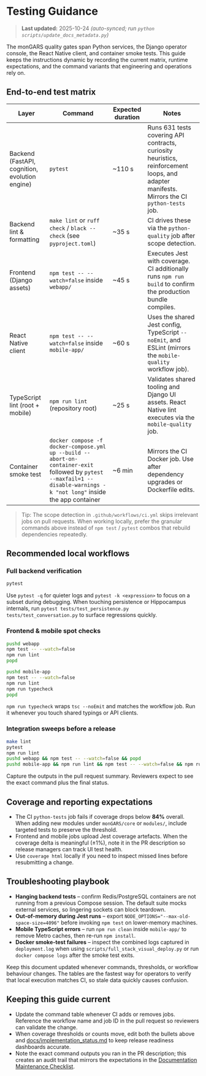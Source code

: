 # Testing Guidance

> **Last updated:** 2025-10-24 _(auto-synced; run `python scripts/update_docs_metadata.py`)_

The monGARS quality gates span Python services, the Django operator console,
the React Native client, and container smoke tests. This guide keeps the
instructions dynamic by recording the current matrix, runtime expectations, and
the command variants that engineering and operations rely on.

## End-to-end test matrix

| Layer | Command | Expected duration | Notes |
| --- | --- | --- | --- |
| Backend (FastAPI, cognition, evolution engine) | `pytest` | ~110 s | Runs 631 tests covering API contracts, curiosity heuristics, reinforcement loops, and adapter manifests. Mirrors the CI `python-tests` job. |
| Backend lint & formatting | `make lint` or `ruff check` / `black --check` (see `pyproject.toml`) | ~35 s | CI drives these via the `python-quality` job after scope detection. |
| Frontend (Django assets) | `npm test -- --watch=false` inside `webapp/` | ~45 s | Executes Jest with coverage. CI additionally runs `npm run build` to confirm the production bundle compiles. |
| React Native client | `npm test -- --watch=false` inside `mobile-app/` | ~60 s | Uses the shared Jest config, TypeScript `--noEmit`, and ESLint (mirrors the `mobile-quality` workflow job). |
| TypeScript lint (root + mobile) | `npm run lint` (repository root) | ~25 s | Validates shared tooling and Django UI assets. React Native lint executes via the `mobile-quality` job. |
| Container smoke test | `docker compose -f docker-compose.yml up --build --abort-on-container-exit` followed by `pytest --maxfail=1 --disable-warnings -k "not long"` inside the app container | ~6 min | Mirrors the CI Docker job. Use after dependency upgrades or Dockerfile edits. |

> Tip: The scope detection in `.github/workflows/ci.yml` skips irrelevant jobs on
> pull requests. When working locally, prefer the granular commands above instead
> of `npm test` / `pytest` combos that rebuild dependencies repeatedly.

## Recommended local workflows

### Full backend verification
```bash
pytest
```

Use `pytest -q` for quieter logs and `pytest -k <expression>` to focus on a
subset during debugging. When touching persistence or Hippocampus internals,
run `pytest tests/test_persistence.py tests/test_conversation.py` to surface
regressions quickly.

### Frontend & mobile spot checks
```bash
pushd webapp
npm test -- --watch=false
npm run lint
popd

pushd mobile-app
npm test -- --watch=false
npm run lint
npm run typecheck
popd
```

`npm run typecheck` wraps `tsc --noEmit` and matches the workflow job. Run it
whenever you touch shared typings or API clients.

### Integration sweeps before a release
```bash
make lint
pytest
npm run lint
pushd webapp && npm test -- --watch=false && popd
pushd mobile-app && npm run lint && npm test -- --watch=false && npm run typecheck && popd
```

Capture the outputs in the pull request summary. Reviewers expect to see the
exact command plus the final status.

## Coverage and reporting expectations
- The CI `python-tests` job fails if coverage drops below **84%** overall. When
  adding new modules under `monGARS/core` or `modules/`, include targeted tests
  to preserve the threshold.
- Frontend and mobile jobs upload Jest coverage artefacts. When the coverage
  delta is meaningful (±1%), note it in the PR description so release managers
  can track UI test health.
- Use `coverage html` locally if you need to inspect missed lines before
  resubmitting a change.

## Troubleshooting playbook
- **Hanging backend tests** – confirm Redis/PostgreSQL containers are not
  running from a previous Compose session. The default suite mocks external
  services, so lingering sockets can block teardown.
- **Out-of-memory during Jest runs** – export `NODE_OPTIONS="--max-old-space-size=4096"`
  before invoking `npm test` on lower-memory machines.
- **Mobile TypeScript errors** – run `npm run clean` inside `mobile-app/` to
  remove Metro caches, then re-run `npm install`.
- **Docker smoke-test failures** – inspect the combined logs captured in
  `deployment.log` when using `scripts/full_stack_visual_deploy.py` or run
  `docker compose logs` after the smoke test exits.

Keep this document updated whenever commands, thresholds, or workflow
behaviour changes. The tables are the fastest way for operators to verify that
local execution matches CI, so stale data quickly causes confusion.

## Keeping this guide current
- Update the command table whenever CI adds or removes jobs. Reference the
  workflow name and job ID in the pull request so reviewers can validate the
  change.
- When coverage thresholds or counts move, edit both the bullets above and
  [docs/implementation_status.md](implementation_status.md) to keep release
  readiness dashboards accurate.
- Note the exact command outputs you ran in the PR description; this creates an
  audit trail that mirrors the expectations in the
  [Documentation Maintenance Checklist](documentation_maintenance.md).
